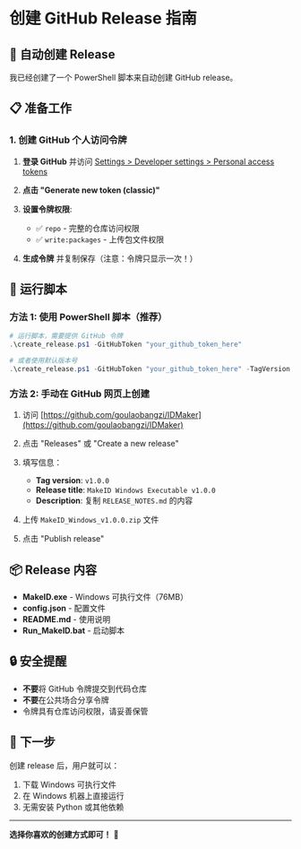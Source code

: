 # 创建 GitHub Release 指南

## 🚀 自动创建 Release

我已经创建了一个 PowerShell 脚本来自动创建 GitHub release。

## 📋 准备工作

### 1. 创建 GitHub 个人访问令牌

1. **登录 GitHub** 并访问 [Settings > Developer settings > Personal access tokens](https://github.com/settings/tokens)

2. **点击 "Generate new token (classic)"**

3. **设置令牌权限**:
   - ✅ `repo` - 完整的仓库访问权限
   - ✅ `write:packages` - 上传包文件权限

4. **生成令牌** 并复制保存（注意：令牌只显示一次！）

## 🔧 运行脚本

### 方法 1: 使用 PowerShell 脚本（推荐）

```powershell
# 运行脚本，需要提供 GitHub 令牌
.\create_release.ps1 -GitHubToken "your_github_token_here"

# 或者使用默认版本号
.\create_release.ps1 -GitHubToken "your_github_token_here" -TagVersion "v1.0.0"
```

### 方法 2: 手动在 GitHub 网页上创建

1. 访问 [https://github.com/goulaobangzi/IDMaker](https://github.com/goulaobangzi/IDMaker)

2. 点击 "Releases" 或 "Create a new release"

3. 填写信息：
   - **Tag version**: `v1.0.0`
   - **Release title**: `MakeID Windows Executable v1.0.0`
   - **Description**: 复制 `RELEASE_NOTES.md` 的内容

4. 上传 `MakeID_Windows_v1.0.0.zip` 文件

5. 点击 "Publish release"

## 📦 Release 内容

- **MakeID.exe** - Windows 可执行文件（76MB）
- **config.json** - 配置文件
- **README.md** - 使用说明
- **Run_MakeID.bat** - 启动脚本

## 🔒 安全提醒

- **不要**将 GitHub 令牌提交到代码仓库
- **不要**在公共场合分享令牌
- 令牌具有仓库访问权限，请妥善保管

## 🎯 下一步

创建 release 后，用户就可以：
1. 下载 Windows 可执行文件
2. 在 Windows 机器上直接运行
3. 无需安装 Python 或其他依赖

---

**选择你喜欢的创建方式即可！** 🎉 
